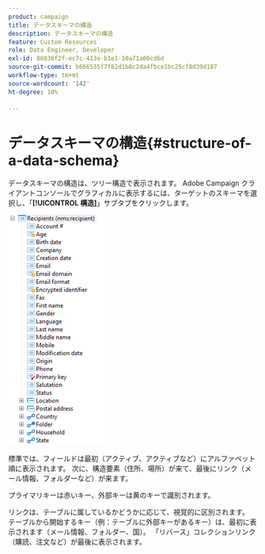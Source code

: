 ```yaml
---
product: campaign
title: データスキーマの構造
description: データスキーマの構造
feature: Custom Resources
role: Data Engineer, Developer
exl-id: 86036f2f-ec7c-413e-b1e1-10a71a06cd6d
source-git-commit: b666535f7f82d1b8c2da4fbce1bc25cf8d39d187
workflow-type: tm+mt
source-wordcount: '142'
ht-degree: 10%

---
```


# データスキーマの構造{#structure-of-a-data-schema}

データスキーマの構造は、ツリー構造で表示されます。 Adobe Campaign クライアントコンソールでグラフィカルに表示するには、ターゲットのスキーマを選択し、「**[!UICONTROL 構造]**」サブタブをクリックします。

![](assets/d_ncs_integration_schema_arbo.png)

標準では、フィールドは最初（アクティブ、アクティブなど）にアルファベット順に表示されます。 次に、構造要素（住所、場所）が来て、最後にリンク（メール情報、フォルダーなど）が来ます。

プライマリキーは赤いキー、外部キーは黄のキーで識別されます。

リンクは、テーブルに属しているかどうかに応じて、視覚的に区別されます。 テーブルから開始するキー（例：テーブルに外部キーがあるキー）は、最初に表示されます（メール情報、フォルダー、国）。 「リバース」コレクションリンク（購読、注文など）が最後に表示されます。
